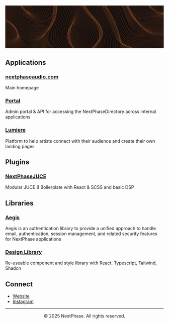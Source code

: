 ![banner](./banner.png)

## Applications

### [nextphaseaudio.com](https://www.nextphaseaudio.com)
Main homepage

### [Portal](https://www.portal.nextphaseaudio.com)
Admin portal & API for accessing the NextPhaseDirectory across internal applications

### [Lumiere](https://lumiere.nextphaseaudio.com)
Platform to help artists connect with their audience and create their own landing pages

## Plugins

### [NextPhaseJUCE](https://github.com/thxmos/NextPhaseJUCE)
Modular JUCE 8 Boilerplate with React & SCSS and basic DSP

## Libraries

### [Aegis](https://github.com/thxmos/aegis)
Aegis is an authentication library to provide a unified approach to handle email, authentication, session management, and related security features for NextPhase applications

### [Design Library](https://github.com/thxmos/design-library)
Re-useable component and style library with React, Typescript, Tailwind, Shadcn

## Connect

- [Website](https://www.nextphaseaudio.com)
- [Instagram](https://instagram.com/nextphaseaudio)


---

<div align="center">
  <p>© 2025 NextPhase. All rights reserved.</p>
</div>
